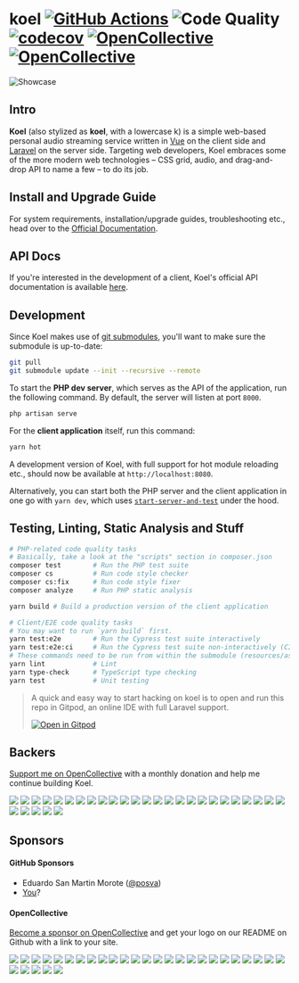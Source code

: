 # koel [![GitHub Actions](https://github.com/koel/koel/workflows/main/badge.svg)](https://github.com/koel/koel/actions) ![Code Quality](https://scrutinizer-ci.com/g/phanan/koel/badges/quality-score.png?b=master) [![codecov](https://codecov.io/gh/koel/koel/branch/master/graph/badge.svg)](https://codecov.io/gh/koel/koel) [![OpenCollective](https://opencollective.com/koel/backers/badge.svg)](#backers) [![OpenCollective](https://opencollective.com/koel/sponsors/badge.svg)](#sponsors)

![Showcase](https://koel.dev/img/showcase.png)

## Intro

**Koel** (also stylized as **koel**, with a lowercase k) is a simple web-based personal audio streaming service written in [Vue](http://vuejs.org/) on the client side and [Laravel](http://laravel.com/) on the server side. Targeting web developers, Koel embraces some of the more modern web technologies – CSS grid, audio, and drag-and-drop API to name a few – to do its job.

## Install and Upgrade Guide

For system requirements, installation/upgrade guides, troubleshooting etc., head over to the [Official Documentation](https://docs.koel.dev).

## API Docs

If you're interested in the development of a client, Koel's official API documentation is available [here](https://api-docs.koel.dev).

## Development

Since Koel makes use of [git submodules](https://git-scm.com/book/en/v2/Git-Tools-Submodules), you'll want to make sure the submodule is up-to-date:

```bash
git pull
git submodule update --init --recursive --remote
```

To start the **PHP dev server**, which serves as the API of the application, run the following command. By default, the server will listen at port `8000`.

```bash
php artisan serve
```

For the **client application** itself, run this command:

```bash
yarn hot
```

A development version of Koel, with full support for hot module reloading etc., should now be available at `http://localhost:8080`.

Alternatively, you can start both the PHP server and the client application in one go with `yarn dev`, which uses [`start-server-and-test`](https://github.com/bahmutov/start-server-and-test) under the hood.

## Testing, Linting, Static Analysis and Stuff

```bash
# PHP-related code quality tasks
# Basically, take a look at the "scripts" section in composer.json
composer test        # Run the PHP test suite
composer cs          # Run code style checker
composer cs:fix      # Run code style fixer 
composer analyze     # Run PHP static analysis

yarn build # Build a production version of the client application

# Client/E2E code quality tasks
# You may want to run `yarn build` first.
yarn test:e2e        # Run the Cypress test suite interactively
yarn test:e2e:ci     # Run the Cypress test suite non-interactively (CI mode)
# These commands need to be run from within the submodule (resources/assets)
yarn lint            # Lint
yarn type-check      # TypeScript type checking
yarn test            # Unit testing
```

> A quick and easy way to start hacking on koel is to open and run this repo in Gitpod, an online IDE with full Laravel support.
> 
> [![Open in Gitpod](https://gitpod.io/button/open-in-gitpod.svg)](https://gitpod.io/#https://github.com/koel/koel)

## Backers

[Support me on OpenCollective](https://opencollective.com/koel#backer) with a monthly donation and help me continue building Koel.

<a href="https://opencollective.com/koel/backer/0/website" target="_blank"><img src="https://opencollective.com/koel/backer/0/avatar.svg"></a>
<a href="https://opencollective.com/koel/backer/1/website" target="_blank"><img src="https://opencollective.com/koel/backer/1/avatar.svg"></a>
<a href="https://opencollective.com/koel/backer/2/website" target="_blank"><img src="https://opencollective.com/koel/backer/2/avatar.svg"></a>
<a href="https://opencollective.com/koel/backer/3/website" target="_blank"><img src="https://opencollective.com/koel/backer/3/avatar.svg"></a>
<a href="https://opencollective.com/koel/backer/4/website" target="_blank"><img src="https://opencollective.com/koel/backer/4/avatar.svg"></a>
<a href="https://opencollective.com/koel/backer/5/website" target="_blank"><img src="https://opencollective.com/koel/backer/5/avatar.svg"></a>
<a href="https://opencollective.com/koel/backer/6/website" target="_blank"><img src="https://opencollective.com/koel/backer/6/avatar.svg"></a>
<a href="https://opencollective.com/koel/backer/7/website" target="_blank"><img src="https://opencollective.com/koel/backer/7/avatar.svg"></a>
<a href="https://opencollective.com/koel/backer/8/website" target="_blank"><img src="https://opencollective.com/koel/backer/8/avatar.svg"></a>
<a href="https://opencollective.com/koel/backer/9/website" target="_blank"><img src="https://opencollective.com/koel/backer/9/avatar.svg"></a>
<a href="https://opencollective.com/koel/backer/10/website" target="_blank"><img src="https://opencollective.com/koel/backer/10/avatar.svg"></a>
<a href="https://opencollective.com/koel/backer/11/website" target="_blank"><img src="https://opencollective.com/koel/backer/11/avatar.svg"></a>
<a href="https://opencollective.com/koel/backer/12/website" target="_blank"><img src="https://opencollective.com/koel/backer/12/avatar.svg"></a>
<a href="https://opencollective.com/koel/backer/13/website" target="_blank"><img src="https://opencollective.com/koel/backer/13/avatar.svg"></a>
<a href="https://opencollective.com/koel/backer/14/website" target="_blank"><img src="https://opencollective.com/koel/backer/14/avatar.svg"></a>
<a href="https://opencollective.com/koel/backer/15/website" target="_blank"><img src="https://opencollective.com/koel/backer/15/avatar.svg"></a>
<a href="https://opencollective.com/koel/backer/16/website" target="_blank"><img src="https://opencollective.com/koel/backer/16/avatar.svg"></a>
<a href="https://opencollective.com/koel/backer/17/website" target="_blank"><img src="https://opencollective.com/koel/backer/17/avatar.svg"></a>
<a href="https://opencollective.com/koel/backer/18/website" target="_blank"><img src="https://opencollective.com/koel/backer/18/avatar.svg"></a>
<a href="https://opencollective.com/koel/backer/19/website" target="_blank"><img src="https://opencollective.com/koel/backer/19/avatar.svg"></a>
<a href="https://opencollective.com/koel/backer/20/website" target="_blank"><img src="https://opencollective.com/koel/backer/20/avatar.svg"></a>
<a href="https://opencollective.com/koel/backer/21/website" target="_blank"><img src="https://opencollective.com/koel/backer/21/avatar.svg"></a>
<a href="https://opencollective.com/koel/backer/22/website" target="_blank"><img src="https://opencollective.com/koel/backer/22/avatar.svg"></a>
<a href="https://opencollective.com/koel/backer/23/website" target="_blank"><img src="https://opencollective.com/koel/backer/23/avatar.svg"></a>
<a href="https://opencollective.com/koel/backer/24/website" target="_blank"><img src="https://opencollective.com/koel/backer/24/avatar.svg"></a>
<a href="https://opencollective.com/koel/backer/25/website" target="_blank"><img src="https://opencollective.com/koel/backer/25/avatar.svg"></a>
<a href="https://opencollective.com/koel/backer/26/website" target="_blank"><img src="https://opencollective.com/koel/backer/26/avatar.svg"></a>
<a href="https://opencollective.com/koel/backer/27/website" target="_blank"><img src="https://opencollective.com/koel/backer/27/avatar.svg"></a>
<a href="https://opencollective.com/koel/backer/28/website" target="_blank"><img src="https://opencollective.com/koel/backer/28/avatar.svg"></a>
<a href="https://opencollective.com/koel/backer/29/website" target="_blank"><img src="https://opencollective.com/koel/backer/29/avatar.svg"></a>

## Sponsors

#### GitHub Sponsors

* Eduardo San Martin Morote ([@posva](https://github.com/posva))
* [You](https://github.com/users/phanan/sponsorship)?

#### OpenCollective

[Become a sponsor on OpenCollective](https://opencollective.com/koel#sponsor) and get your logo on our README on Github with a link to your site.

<a href="https://opencollective.com/koel/sponsor/0/website" target="_blank"><img src="https://opencollective.com/koel/sponsor/0/avatar.svg"></a>
<a href="https://opencollective.com/koel/sponsor/1/website" target="_blank"><img src="https://opencollective.com/koel/sponsor/1/avatar.svg"></a>
<a href="https://opencollective.com/koel/sponsor/2/website" target="_blank"><img src="https://opencollective.com/koel/sponsor/2/avatar.svg"></a>
<a href="https://opencollective.com/koel/sponsor/3/website" target="_blank"><img src="https://opencollective.com/koel/sponsor/3/avatar.svg"></a>
<a href="https://opencollective.com/koel/sponsor/4/website" target="_blank"><img src="https://opencollective.com/koel/sponsor/4/avatar.svg"></a>
<a href="https://opencollective.com/koel/sponsor/5/website" target="_blank"><img src="https://opencollective.com/koel/sponsor/5/avatar.svg"></a>
<a href="https://opencollective.com/koel/sponsor/6/website" target="_blank"><img src="https://opencollective.com/koel/sponsor/6/avatar.svg"></a>
<a href="https://opencollective.com/koel/sponsor/7/website" target="_blank"><img src="https://opencollective.com/koel/sponsor/7/avatar.svg"></a>
<a href="https://opencollective.com/koel/sponsor/8/website" target="_blank"><img src="https://opencollective.com/koel/sponsor/8/avatar.svg"></a>
<a href="https://opencollective.com/koel/sponsor/9/website" target="_blank"><img src="https://opencollective.com/koel/sponsor/9/avatar.svg"></a>
<a href="https://opencollective.com/koel/sponsor/10/website" target="_blank"><img src="https://opencollective.com/koel/sponsor/10/avatar.svg"></a>
<a href="https://opencollective.com/koel/sponsor/11/website" target="_blank"><img src="https://opencollective.com/koel/sponsor/11/avatar.svg"></a>
<a href="https://opencollective.com/koel/sponsor/12/website" target="_blank"><img src="https://opencollective.com/koel/sponsor/12/avatar.svg"></a>
<a href="https://opencollective.com/koel/sponsor/13/website" target="_blank"><img src="https://opencollective.com/koel/sponsor/13/avatar.svg"></a>
<a href="https://opencollective.com/koel/sponsor/14/website" target="_blank"><img src="https://opencollective.com/koel/sponsor/14/avatar.svg"></a>
<a href="https://opencollective.com/koel/sponsor/15/website" target="_blank"><img src="https://opencollective.com/koel/sponsor/15/avatar.svg"></a>
<a href="https://opencollective.com/koel/sponsor/16/website" target="_blank"><img src="https://opencollective.com/koel/sponsor/16/avatar.svg"></a>
<a href="https://opencollective.com/koel/sponsor/17/website" target="_blank"><img src="https://opencollective.com/koel/sponsor/17/avatar.svg"></a>
<a href="https://opencollective.com/koel/sponsor/18/website" target="_blank"><img src="https://opencollective.com/koel/sponsor/18/avatar.svg"></a>
<a href="https://opencollective.com/koel/sponsor/19/website" target="_blank"><img src="https://opencollective.com/koel/sponsor/19/avatar.svg"></a>
<a href="https://opencollective.com/koel/sponsor/20/website" target="_blank"><img src="https://opencollective.com/koel/sponsor/20/avatar.svg"></a>
<a href="https://opencollective.com/koel/sponsor/21/website" target="_blank"><img src="https://opencollective.com/koel/sponsor/21/avatar.svg"></a>
<a href="https://opencollective.com/koel/sponsor/22/website" target="_blank"><img src="https://opencollective.com/koel/sponsor/22/avatar.svg"></a>
<a href="https://opencollective.com/koel/sponsor/23/website" target="_blank"><img src="https://opencollective.com/koel/sponsor/23/avatar.svg"></a>
<a href="https://opencollective.com/koel/sponsor/24/website" target="_blank"><img src="https://opencollective.com/koel/sponsor/24/avatar.svg"></a>
<a href="https://opencollective.com/koel/sponsor/25/website" target="_blank"><img src="https://opencollective.com/koel/sponsor/25/avatar.svg"></a>
<a href="https://opencollective.com/koel/sponsor/26/website" target="_blank"><img src="https://opencollective.com/koel/sponsor/26/avatar.svg"></a>
<a href="https://opencollective.com/koel/sponsor/27/website" target="_blank"><img src="https://opencollective.com/koel/sponsor/27/avatar.svg"></a>
<a href="https://opencollective.com/koel/sponsor/28/website" target="_blank"><img src="https://opencollective.com/koel/sponsor/28/avatar.svg"></a>
<a href="https://opencollective.com/koel/sponsor/29/website" target="_blank"><img src="https://opencollective.com/koel/sponsor/29/avatar.svg"></a>
